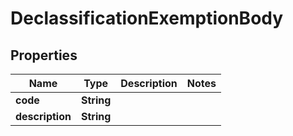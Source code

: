 
# DeclassificationExemptionBody

## Properties
Name | Type | Description | Notes
------------ | ------------- | ------------- | -------------
**code** | **String** |  | 
**description** | **String** |  | 



